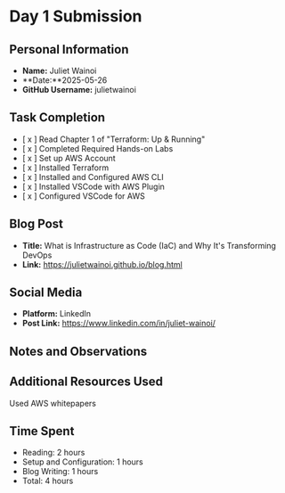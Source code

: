 # Day 1 Submission

## Personal Information
- **Name:** Juliet Wainoi
- **Date:**2025-05-26
- **GitHub Username:** julietwainoi

## Task Completion
- [ x ] Read Chapter 1 of "Terraform: Up & Running"
- [ x ] Completed Required Hands-on Labs
- [ x ] Set up AWS Account
- [ x ] Installed Terraform
- [ x ] Installed and Configured AWS CLI
- [ x ] Installed VSCode with AWS Plugin
- [ x ] Configured VSCode for AWS

## Blog Post
- **Title:** What is Infrastructure as Code (IaC) and Why It's Transforming DevOps 
- **Link:**  https://julietwainoi.github.io/blog.html

## Social Media
- **Platform:** LinkedIn
- **Post Link:**  https://www.linkedin.com/in/juliet-wainoi/

## Notes and Observations


## Additional Resources Used
Used AWS whitepapers

## Time Spent
- Reading: 2 hours
- Setup and Configuration: 1 hours
- Blog Writing: 1 hours
- Total: 4 hours


